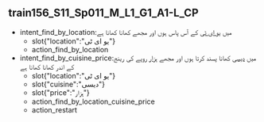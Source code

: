 ## train156_S11_Sp011_M_L1_G1_A1-L_CP
* intent_find_by_location:میں [یو ای ٹی](location) کے آس پاس ہوں اور مجھے کھانا کھانا ہے
	- slot{"location":"یو ای ٹی"}
	- action_find_by_location
* intent_find_by_cuisine_price:میں [دیسی](cuisine) کھانا پسند کرتا ہوں اور مجھے [ہزار](price) روپے کی رینج کے اندر کھانا کھانا ہے
	- slot{"location":"یو ای ٹی"}
	- slot{"cuisine":"دیسی"}
	- slot{"price":"ہزار"}
	- action_find_by_location_cuisine_price
	- action_restart